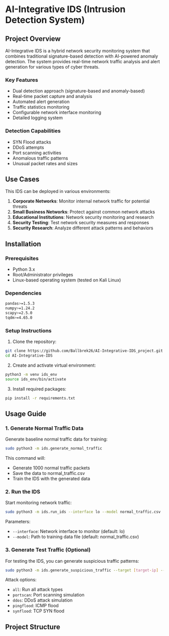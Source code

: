 # AI-Integrative IDS (Intrusion Detection System)

## Project Overview
AI-Integrative IDS is a hybrid network security monitoring system that combines traditional signature-based detection with AI-powered anomaly detection. The system provides real-time network traffic analysis and alert generation for various types of cyber threats.

### Key Features
- Dual detection approach (signature-based and anomaly-based)
- Real-time packet capture and analysis
- Automated alert generation
- Traffic statistics monitoring
- Configurable network interface monitoring
- Detailed logging system

### Detection Capabilities
- SYN Flood attacks
- DDoS attempts
- Port scanning activities
- Anomalous traffic patterns
- Unusual packet rates and sizes

## Use Cases
This IDS can be deployed in various environments:
1. **Corporate Networks**: Monitor internal network traffic for potential threats
2. **Small Business Networks**: Protect against common network attacks
3. **Educational Institutions**: Network security monitoring and research
4. **Security Testing**: Test network security measures and responses
5. **Security Research**: Analyze different attack patterns and behaviors

## Installation

### Prerequisites
- Python 3.x
- Root/Administrator privileges
- Linux-based operating system (tested on Kali Linux)

### Dependencies
```bash
pandas>=1.5.3
numpy>=1.24.2
scapy>=2.5.0
tqdm>=4.65.0
```

### Setup Instructions
1. Clone the repository:
```bash
git clone https://github.com/Ballbrek26/AI-Integrative-IDS_project.git
cd AI-Integrative-IDS
```

2. Create and activate virtual environment:
```bash
python3 -m venv ids_env
source ids_env/bin/activate
```

3. Install required packages:
```bash
pip install -r requirements.txt
```

## Usage Guide

### 1. Generate Normal Traffic Data
Generate baseline normal traffic data for training:
```bash
sudo python3 -m ids.generate_normal_traffic
```
This command will:
- Generate 1000 normal traffic packets
- Save the data to normal_traffic.csv
- Train the IDS with the generated data

### 2. Run the IDS
Start monitoring network traffic:
```bash
sudo python3 -m ids.run_ids --interface lo --model normal_traffic.csv
```
Parameters:
- `--interface`: Network interface to monitor (default: lo)
- `--model`: Path to training data file (default: normal_traffic.csv)

### 3. Generate Test Traffic (Optional)
For testing the IDS, you can generate suspicious traffic patterns:
```bash
sudo python3 -m ids.generate_suspicious_traffic --target [target-ip] --interface lo --attack all
```
Attack options:
- `all`: Run all attack types
- `portscan`: Port scanning simulation
- `ddos`: DDoS attack simulation
- `pingflood`: ICMP flood
- `synflood`: TCP SYN flood

## Project Structure
